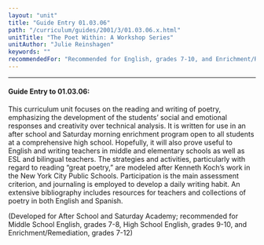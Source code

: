```yaml
---
layout: "unit"
title: "Guide Entry 01.03.06"
path: "/curriculum/guides/2001/3/01.03.06.x.html"
unitTitle: "The Poet Within: A Workshop Series"
unitAuthor: "Julie Reinshagen"
keywords: ""
recommendedFor: "Recommended for English, grades 7-10, and Enrichment/Remediation, grades 7-12."
---
```

<body>
<hr/>
<h4>
Guide Entry to 01.03.06:
</h4>
<p>
This curriculum unit focuses on the reading and writing of poetry, emphasizing the development of the students’ social and emotional responses and creativity over technical analysis. It is written for use in an after school and Saturday morning enrichment program open to all students at a comprehensive high school. Hopefully, it will also prove useful to English and writing teachers in middle and elementary schools as well as ESL and bilingual teachers. The strategies and activities, particularly with regard to reading “great poetry,” are modeled after Kenneth Koch’s work in the New York City Public Schools. Participation is the main assessment criterion, and journaling is employed to develop a daily writing habit. An extensive bibliography includes resources for teachers and collections of poetry in both English and Spanish.
</p>
<p>
(Developed for After School and Saturday Academy; recommended for Middle School English, grades 7-8, High School English, grades 9-10, and Enrichment/Remediation, grades 7-12)
</p>
</body>
